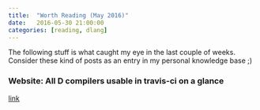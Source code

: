 ```yaml
---
title:  "Worth Reading (May 2016)"
date:   2016-05-30 21:00:00
categories: [reading, dlang]
---
```


The following stuff is what caught my eye in the last couple of weeks. Consider these kind of posts as an entry in my personal knowledge base ;)

### Website: All D compilers usable in travis-ci on a glance

[link](https://semitwist.com/travis-d-compilers)